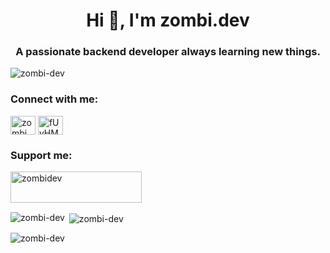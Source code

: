 <h1 align="center">Hi 👋, I'm zombi.dev</h1>
<h3 align="center">A passionate backend developer always learning new things.</h3>

<p align="left"> <img src="https://komarev.com/ghpvc/?username=zombi-dev&label=Profile%20views&color=e66100&style=plastic" alt="zombi-dev" /> </p>

<h3 align="left">Connect with me:</h3>
<p align="left">
<a href="https://www.youtube.com/c/zombi_dev" target="blank"><img align="center" src="https://raw.githubusercontent.com/rahuldkjain/github-profile-readme-generator/master/src/images/icons/Social/youtube.svg" alt="zombi_dev" height="30" width="40" /></a>
<a href="https://discord.gg/fUyHMwstRp" target="blank"><img align="center" src="https://raw.githubusercontent.com/rahuldkjain/github-profile-readme-generator/master/src/images/icons/Social/discord.svg" alt="fUyHMwstRp" height="30" width="40" /></a>
</p>

<h3 align="left">Support me:</h3>
<p><a href="https://ko-fi.com/zombidev"> <img align="left" src="https://cdn.ko-fi.com/cdn/kofi3.png?v=3" height="50" width="210" alt="zombidev" /></a></p><br><br>

<br>

<p><img align="left" src="https://github-readme-stats.vercel.app/api/top-langs?username=zombi-dev&show_icons=true&theme=dark&locale=en&layout=compact" alt="zombi-dev" /></p>

<p>&nbsp;<img align="center" src="https://github-readme-stats.vercel.app/api?username=zombi-dev&show_icons=true&theme=dark&locale=en" alt="zombi-dev" /></p>

<p><img align="center" src="https://github-readme-streak-stats.herokuapp.com/?user=zombi-dev&theme=dark" alt="zombi-dev" /></p>
